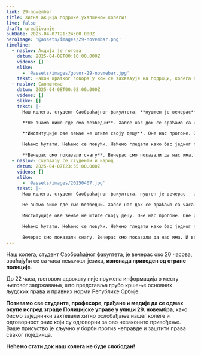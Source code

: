 ```yaml
---
link: 29-novembar
title: Хитна акција подршке ухапшеном колеги!
live: false
draft: uredjivanje
pubDate: 2025-04-07T21:24:00.000Z
heroImage: '@assets/images/29-novembar.png'
timeline:
  - naslov: Акција је готова
    datum: 2025-04-08T00:10:00.000Z
    videos: []
    slike:
      - '@assets/images/govor-29-novmebar.jpg'
    tekst: Након кратког говора у ком се захваљује на подршци, колега проглашава крај акције.
  - naslov: Саопштење
    datum: 2025-04-08T00:02:00.000Z
    videos: []
    slike: []
    tekst: |-
      Наш колега, студент Саобраћајног факултета, **пуштен је вечерас** — али не захваљујући институцијама, већ захваљујући нама. Пуштен је **тек након** што смо се окупили испред зграде Полицијске управе у 29. новембра. Тек када су видели масу, тек када су осетили притисак, одлучили су да га пусте, и то на Новом Београду, иако је, претпостављамо, приведен на Вождовцу. 

      **Не знамо више где смо безбедни**. Хапсе нас док се враћамо са часа. Сутра ће то бити док идемо у продавницу. Прекосутра док чекамо ред код лекара. Није питање „ако“, већ „када“.

      **Институције ове земље не штите своју децу**. Оне нас прогоне. Оне раде против нас. А ми — студенти, грађани, млади људи — немамо где да побегнемо, јер нигде више нисмо сигурни.

      Нећемо ћутати. Нећемо се повући. Нећемо гледати како бас једног по једног хапсе, малтретирају, застрашују, траумирају. 

      **Вечерас смо показали снагу**. Вечерас смо показали да нас има. И вечерас поручујемо: Нећемо стати.
  - naslov: Скупљају се студенти и народ
    datum: 2025-04-07T23:55:00.000Z
    videos: []
    slike:
      - '@assets/images/20250407.jpg'
    tekst: |-
      Наш колега, студент Саобраћајног факултета, пуштен је вечерас — али не захваљујући институцијама, већ захваљујући нама. Пуштен је ТЕК након што смо се окупили испред зграде Полицијске управе у 29. новембра. Тек када су видели масу, тек када су осетили притисак, одлучили су да га пусте, и то на Новом Београду, иако је, претпостављамо, приведен на Вождовцу. 

      Не знамо више где смо безбедни. Хапсе нас док се враћамо са часа. Сутра ће то бити док идемо у продавницу. Прекосутра док чекамо ред код лекара. Није питање „ако“, већ „када“.

      Институције ове земље не штите своју децу. Оне нас прогоне. Оне раде против нас. А ми — студенти, грађани, млади људи — немамо где да побегнемо, јер нигде више нисмо сигурни.

      Нећемо ћутати. Нећемо се повући. Нећемо гледати како бас једног по једног хапсе, малтретирају, застрашују, траумирају. 

      Вечерас смо показали снагу. Вечерас смо показали да нас има. И вечерас поручујемо: Нећемо стати.
---
```

Наш колега, студент Саобраћајног факултета, је вечерас око 20 часова, враћајући се са часа немачког језика, **изненада приведен од стране полиције**.

До 22 часа, његовом адвокату није пружена информација о месту његовог задржавања, што представља грубо кршење основних људских права и правних норми Републике Србије.

**Позивамо све студенте, професоре, грађане и медије да се одмах окупе испред зграде Полицијске управе у улици 29. новембра**, како бисмо заједнички захтевали хитно ослобађање нашег колеге и одговорност оних који су одговорни за ово незаконито привођење. Ваше присуство је кључно у борби против неправде и заштити права сваког појединца.

**Нећемо стати док наш колега не буде слободан!**
